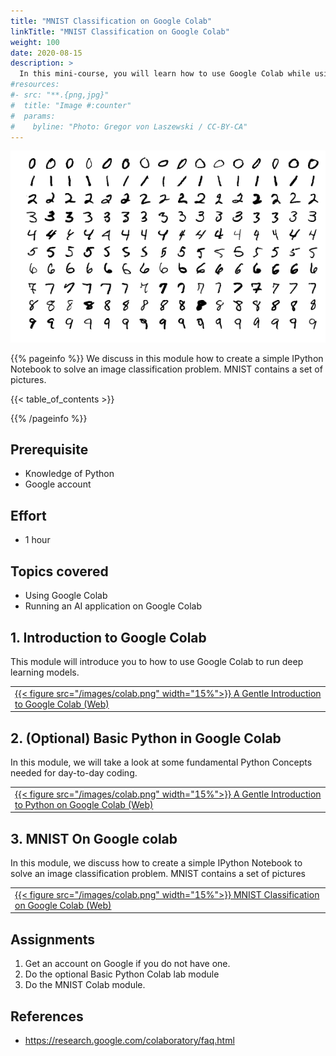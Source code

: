 ```yaml
---
title: "MNIST Classification on Google Colab"
linkTitle: "MNIST Classification on Google Colab"
weight: 100
date: 2020-08-15
description: >
  In this mini-course, you will learn how to use Google Colab while using the well known MNIST example
#resources:
#- src: "**.{png,jpg}"
#  title: "Image #:counter"
#  params:
#    byline: "Photo: Gregor von Laszewski / CC-BY-CA"
---
```


![MNIST Character recognition](/images/MNIST.png)


{{% pageinfo %}}
 We discuss in this module how to create a simple IPython Notebook to
 solve an image classification problem. MNIST contains a set of
 pictures.

{{< table_of_contents >}}

{{% /pageinfo %}}



## Prerequisite

* Knowledge of Python
* Google account

## Effort

* 1 hour

## Topics covered

* Using Google Colab
* Running an AI application on Google Colab

## 1. Introduction to Google Colab

This module will introduce you to how to use Google Colab to run deep learning models.

|     |
| --- |
|  [{{< figure src="/images/colab.png" width="15%">}} A Gentle Introduction to Google Colab (Web)](/modules/python/google-colab/python-google-colab) |


## 2. (Optional) Basic Python in Google Colab

In this module, we will take a look at some fundamental Python Concepts
needed for day-to-day coding.

|     |
| --- |
|  [{{< figure src="/images/colab.png" width="15%">}} A Gentle Introduction to Python on Google Colab (Web)](/modules/bigdataapplications/2020/python_initial) |

## 3. MNIST On Google colab

In this module, we discuss how to create a simple IPython Notebook to solve an image classification problem. MNIST contains a set of pictures


|     |
| --- |
|  [{{< figure src="/images/colab.png" width="15%">}} MNIST Classification on Google Colab (Web)](/modules/bigdataapplications/2020/google_colab_exercise) |

## Assignments

1. Get an account on Google if you do not have one.
2. Do the optional Basic Python Colab lab module
3. Do the MNIST Colab module.

## References

* <https://research.google.com/colaboratory/faq.html>

